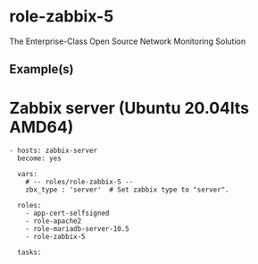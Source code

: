 # role-zabbix-5
The Enterprise-Class Open Source Network Monitoring Solution

Example(s)
----------------

# Zabbix server (Ubuntu 20.04lts AMD64)
```
- hosts: zabbix-server
  become: yes

  vars:
    # -- roles/role-zabbix-5 --
    zbx_type : 'server'  # Set zabbix type to "server".

  roles:
    - app-cert-selfsigned
    - role-apache2
    - role-mariadb-server-10.5
    - role-zabbix-5

  tasks:
```
